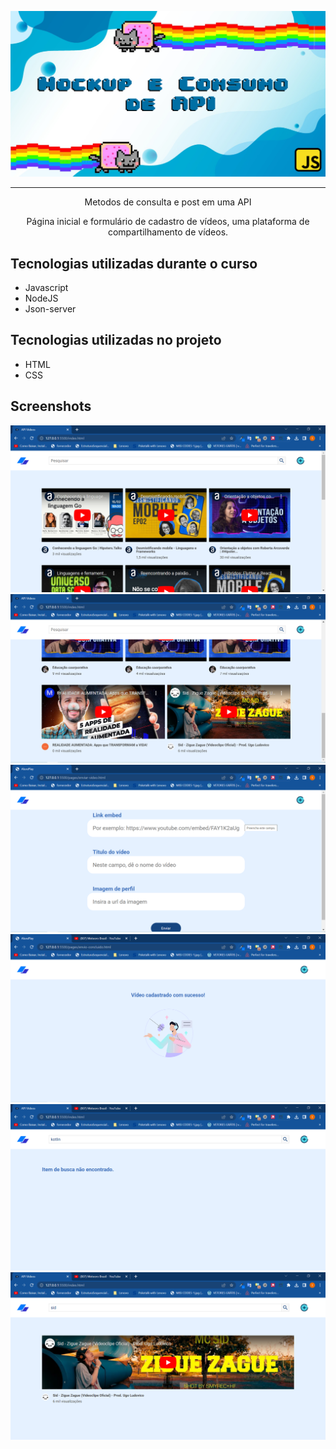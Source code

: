 <p align="center"> <img src="./img/bg-readme.jpg"> </p>

<hr>

<p align="center"> Metodos de consulta e post em uma API </p>
<p align="center">Página inicial e formulário de cadastro de vídeos, uma plataforma de compartilhamento de vídeos.</p>

## Tecnologias utilizadas durante o curso
* Javascript
* NodeJS
* Json-server

## Tecnologias utilizadas no projeto
* HTML
* CSS

## Screenshots
![Screenshot da tela inicial](./img/img1.png)
![Screenshot do final da tela inicial](./img/img2.png)
![Screenshot do formulario de inserção](./img/img3.png)
![Screenshot da página de video criado](./img/img4.png)
![Screenshot de pesquisa de video não encontrado](./img/img5.png)
![Screenshot de pesquisa de video encontrada](./img/img6.png)

